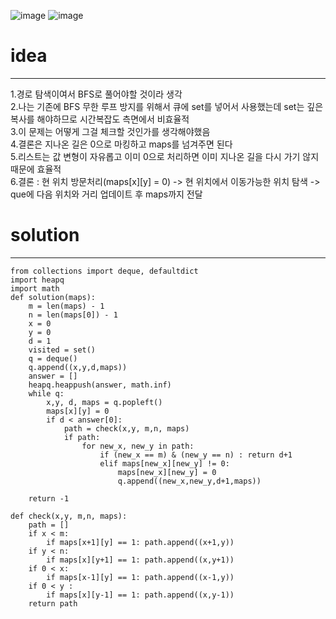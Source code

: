 ![image](https://user-images.githubusercontent.com/89527573/214347837-f0f0ee9a-b630-4b97-b5d6-b89beaf367e3.png)
![image](https://user-images.githubusercontent.com/89527573/214348045-4f2e5e7a-cd3e-4f3e-9fe1-4d657fdbca92.png)

# idea
----
1.경로 탐색이여서 BFS로 풀어야할 것이라 생각   
2.나는 기존에 BFS 무한 루프 방지를 위해서 큐에 set를 넣어서 사용했는데 set는 깊은 복사를 해야하므로 시간복잡도 측면에서 비효율적   
3.이 문제는 어떻게 그걸 체크할 것인가를 생각해야했음   
4.결론은 지나온 길은 0으로 마킹하고 maps를 넘겨주면 된다   
5.리스트는 값 변형이 자유롭고 이미 0으로 처리하면 이미 지나온 길을 다시 가기 않지 때문에 효율적   
6.결론 : 현 위치 방문처리(maps[x][y] = 0) -> 현 위치에서 이동가능한 위치 탐색 -> que에 다음 위치와 거리 업데이트 후 maps까지 전달

# solution
----
```
from collections import deque, defaultdict
import heapq
import math
def solution(maps):
    m = len(maps) - 1
    n = len(maps[0]) - 1
    x = 0
    y = 0
    d = 1
    visited = set()
    q = deque()
    q.append((x,y,d,maps))
    answer = []
    heapq.heappush(answer, math.inf)
    while q:
        x,y, d, maps = q.popleft()
        maps[x][y] = 0
        if d < answer[0]:
            path = check(x,y, m,n, maps)
            if path:
                for new_x, new_y in path:
                    if (new_x == m) & (new_y == n) : return d+1
                    elif maps[new_x][new_y] != 0:
                        maps[new_x][new_y] = 0
                        q.append((new_x,new_y,d+1,maps))
   
    return -1

def check(x,y, m,n, maps):
    path = []
    if x < m:
        if maps[x+1][y] == 1: path.append((x+1,y))
    if y < n:
        if maps[x][y+1] == 1: path.append((x,y+1))
    if 0 < x:
        if maps[x-1][y] == 1: path.append((x-1,y))
    if 0 < y :
        if maps[x][y-1] == 1: path.append((x,y-1))
    return path
